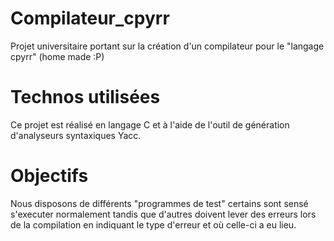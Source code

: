 # Compilateur_cpyrr
Projet universitaire portant sur la création d'un compilateur pour le "langage cpyrr" (home made :P)

# Technos utilisées
Ce projet est réalisé en langage C et à l'aide de l'outil de génération d'analyseurs syntaxiques Yacc.

# Objectifs
Nous disposons de différents "programmes de test" certains sont sensé s'executer normalement tandis que d'autres doivent lever des erreurs lors de la compilation en indiquant le type d'erreur et où celle-ci a eu lieu.

